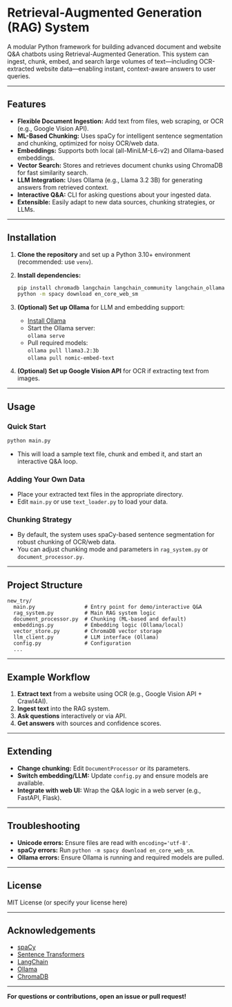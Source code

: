 # Retrieval-Augmented Generation (RAG) System

A modular Python framework for building advanced document and website Q&A chatbots using Retrieval-Augmented Generation. This system can ingest, chunk, embed, and search large volumes of text—including OCR-extracted website data—enabling instant, context-aware answers to user queries.

---

## Features

- **Flexible Document Ingestion:** Add text from files, web scraping, or OCR (e.g., Google Vision API).
- **ML-Based Chunking:** Uses spaCy for intelligent sentence segmentation and chunking, optimized for noisy OCR/web data.
- **Embeddings:** Supports both local (all-MiniLM-L6-v2) and Ollama-based embeddings.
- **Vector Search:** Stores and retrieves document chunks using ChromaDB for fast similarity search.
- **LLM Integration:** Uses Ollama (e.g., Llama 3.2 3B) for generating answers from retrieved context.
- **Interactive Q&A:** CLI for asking questions about your ingested data.
- **Extensible:** Easily adapt to new data sources, chunking strategies, or LLMs.

---

## Installation

1. **Clone the repository** and set up a Python 3.10+ environment (recommended: use `venv`).

2. **Install dependencies:**
   ```bash
   pip install chromadb langchain langchain_community langchain_ollama sentence-transformers ollama pytest python-dotenv spacy
   python -m spacy download en_core_web_sm
   ```

3. **(Optional) Set up Ollama** for LLM and embedding support:
   - [Install Ollama](https://ollama.com/)
   - Start the Ollama server:  
     `ollama serve`
   - Pull required models:  
     `ollama pull llama3.2:3b`  
     `ollama pull nomic-embed-text`

4. **(Optional) Set up Google Vision API** for OCR if extracting text from images.

---

## Usage

### **Quick Start**

```bash
python main.py
```
- This will load a sample text file, chunk and embed it, and start an interactive Q&A loop.

### **Adding Your Own Data**

- Place your extracted text files in the appropriate directory.
- Edit `main.py` or use `text_loader.py` to load your data.

### **Chunking Strategy**

- By default, the system uses spaCy-based sentence segmentation for robust chunking of OCR/web data.
- You can adjust chunking mode and parameters in `rag_system.py` or `document_processor.py`.

---

## Project Structure

```
new_try/
  main.py                # Entry point for demo/interactive Q&A
  rag_system.py          # Main RAG system logic
  document_processor.py  # Chunking (ML-based and default)
  embeddings.py          # Embedding logic (Ollama/local)
  vector_store.py        # ChromaDB vector storage
  llm_client.py          # LLM interface (Ollama)
  config.py              # Configuration
  ...
```

---

## Example Workflow

1. **Extract text** from a website using OCR (e.g., Google Vision API + Crawl4AI).
2. **Ingest text** into the RAG system.
3. **Ask questions** interactively or via API.
4. **Get answers** with sources and confidence scores.

---

## Extending

- **Change chunking:** Edit `DocumentProcessor` or its parameters.
- **Switch embedding/LLM:** Update `config.py` and ensure models are available.
- **Integrate with web UI:** Wrap the Q&A logic in a web server (e.g., FastAPI, Flask).

---

## Troubleshooting

- **Unicode errors:** Ensure files are read with `encoding='utf-8'`.
- **spaCy errors:** Run `python -m spacy download en_core_web_sm`.
- **Ollama errors:** Ensure Ollama is running and required models are pulled.

---

## License

MIT License (or specify your license here)

---

## Acknowledgements

- [spaCy](https://spacy.io/)
- [Sentence Transformers](https://www.sbert.net/)
- [LangChain](https://python.langchain.com/)
- [Ollama](https://ollama.com/)
- [ChromaDB](https://www.trychroma.com/)

---

**For questions or contributions, open an issue or pull request!** 